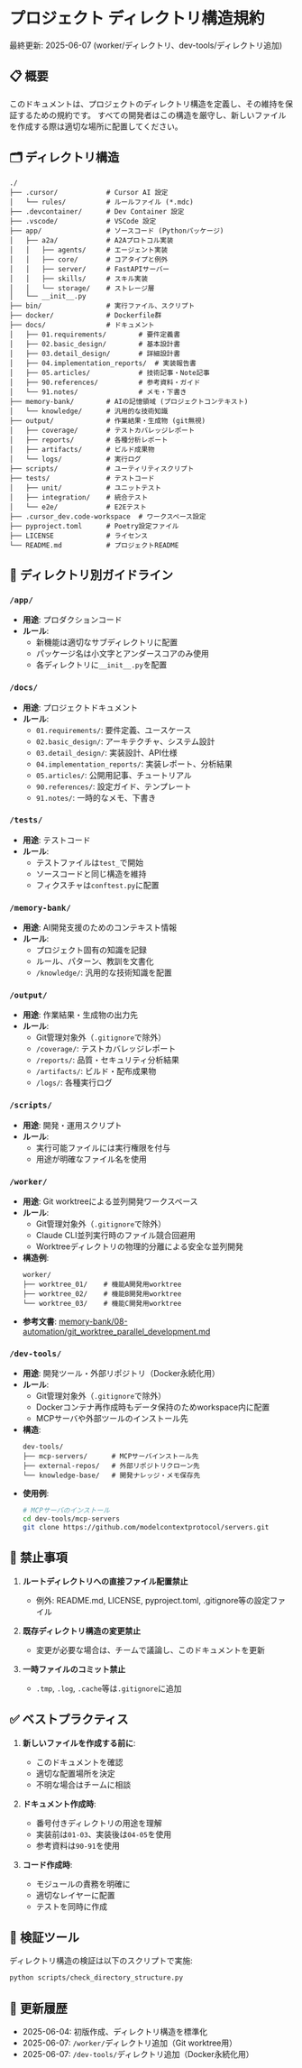 # プロジェクト ディレクトリ構造規約

最終更新: 2025-06-07 (worker/ディレクトリ、dev-tools/ディレクトリ追加)

## 📋 概要

このドキュメントは、プロジェクトのディレクトリ構造を定義し、その維持を保証するための規約です。
すべての開発者はこの構造を厳守し、新しいファイルを作成する際は適切な場所に配置してください。

## 🗂️ ディレクトリ構造

```
./
├── .cursor/            # Cursor AI 設定
│   └── rules/          # ルールファイル (*.mdc)
├── .devcontainer/      # Dev Container 設定
├── .vscode/            # VSCode 設定
├── app/                # ソースコード (Pythonパッケージ)
│   ├── a2a/            # A2Aプロトコル実装
│   │   ├── agents/     # エージェント実装
│   │   ├── core/       # コアタイプと例外
│   │   ├── server/     # FastAPIサーバー
│   │   ├── skills/     # スキル実装
│   │   └── storage/    # ストレージ層
│   └── __init__.py
├── bin/                # 実行ファイル、スクリプト
├── docker/             # Dockerfile群
├── docs/               # ドキュメント
│   ├── 01.requirements/        # 要件定義書
│   ├── 02.basic_design/        # 基本設計書
│   ├── 03.detail_design/       # 詳細設計書
│   ├── 04.implementation_reports/  # 実装報告書
│   ├── 05.articles/            # 技術記事・Note記事
│   ├── 90.references/          # 参考資料・ガイド
│   └── 91.notes/               # メモ・下書き
├── memory-bank/        # AIの記憶領域 (プロジェクトコンテキスト)
│   └── knowledge/      # 汎用的な技術知識
├── output/             # 作業結果・生成物 (git無視)
│   ├── coverage/       # テストカバレッジレポート
│   ├── reports/        # 各種分析レポート
│   ├── artifacts/      # ビルド成果物
│   └── logs/           # 実行ログ
├── scripts/            # ユーティリティスクリプト
├── tests/              # テストコード
│   ├── unit/           # ユニットテスト
│   ├── integration/    # 統合テスト
│   └── e2e/            # E2Eテスト
├── .cursor_dev.code-workspace  # ワークスペース設定
├── pyproject.toml      # Poetry設定ファイル
├── LICENSE             # ライセンス
└── README.md           # プロジェクトREADME
```

## 📁 ディレクトリ別ガイドライン

### `/app/`
- **用途**: プロダクションコード
- **ルール**: 
  - 新機能は適切なサブディレクトリに配置
  - パッケージ名は小文字とアンダースコアのみ使用
  - 各ディレクトリに`__init__.py`を配置

### `/docs/`
- **用途**: プロジェクトドキュメント
- **ルール**:
  - `01.requirements/`: 要件定義、ユースケース
  - `02.basic_design/`: アーキテクチャ、システム設計
  - `03.detail_design/`: 実装設計、API仕様
  - `04.implementation_reports/`: 実装レポート、分析結果
  - `05.articles/`: 公開用記事、チュートリアル
  - `90.references/`: 設定ガイド、テンプレート
  - `91.notes/`: 一時的なメモ、下書き

### `/tests/`
- **用途**: テストコード
- **ルール**:
  - テストファイルは`test_`で開始
  - ソースコードと同じ構造を維持
  - フィクスチャは`conftest.py`に配置

### `/memory-bank/`
- **用途**: AI開発支援のためのコンテキスト情報
- **ルール**:
  - プロジェクト固有の知識を記録
  - ルール、パターン、教訓を文書化
  - `/knowledge/`: 汎用的な技術知識を配置

### `/output/`
- **用途**: 作業結果・生成物の出力先
- **ルール**:
  - Git管理対象外（`.gitignore`で除外）
  - `/coverage/`: テストカバレッジレポート
  - `/reports/`: 品質・セキュリティ分析結果
  - `/artifacts/`: ビルド・配布成果物
  - `/logs/`: 各種実行ログ

### `/scripts/`
- **用途**: 開発・運用スクリプト
- **ルール**:
  - 実行可能ファイルには実行権限を付与
  - 用途が明確なファイル名を使用

### `/worker/`
- **用途**: Git worktreeによる並列開発ワークスペース
- **ルール**:
  - Git管理対象外（`.gitignore`で除外）
  - Claude CLI並列実行時のファイル競合回避用
  - Worktreeディレクトリの物理的分離による安全な並列開発
- **構造例**:
  ```
  worker/
  ├── worktree_01/    # 機能A開発用worktree
  ├── worktree_02/    # 機能B開発用worktree
  └── worktree_03/    # 機能C開発用worktree
  ```
- **参考文書**: [memory-bank/08-automation/git_worktree_parallel_development.md](../../memory-bank/08-automation/git_worktree_parallel_development.md)

### `/dev-tools/`
- **用途**: 開発ツール・外部リポジトリ（Docker永続化用）
- **ルール**:
  - Git管理対象外（`.gitignore`で除外）
  - Dockerコンテナ再作成時もデータ保持のためworkspace内に配置
  - MCPサーバや外部ツールのインストール先
- **構造**:
  ```
  dev-tools/
  ├── mcp-servers/      # MCPサーバインストール先
  ├── external-repos/   # 外部リポジトリクローン先
  └── knowledge-base/   # 開発ナレッジ・メモ保存先
  ```
- **使用例**:
  ```bash
  # MCPサーバのインストール
  cd dev-tools/mcp-servers
  git clone https://github.com/modelcontextprotocol/servers.git
  ```

## 🚫 禁止事項

1. **ルートディレクトリへの直接ファイル配置禁止**
   - 例外: README.md, LICENSE, pyproject.toml, .gitignore等の設定ファイル

2. **既存ディレクトリ構造の変更禁止**
   - 変更が必要な場合は、チームで議論し、このドキュメントを更新

3. **一時ファイルのコミット禁止**
   - `.tmp`, `.log`, `.cache`等は`.gitignore`に追加

## ✅ ベストプラクティス

1. **新しいファイルを作成する前に**:
   - このドキュメントを確認
   - 適切な配置場所を決定
   - 不明な場合はチームに相談

2. **ドキュメント作成時**:
   - 番号付きディレクトリの用途を理解
   - 実装前は`01-03`、実装後は`04-05`を使用
   - 参考資料は`90-91`を使用

3. **コード作成時**:
   - モジュールの責務を明確に
   - 適切なレイヤーに配置
   - テストを同時に作成

## 🔧 検証ツール

ディレクトリ構造の検証は以下のスクリプトで実施:
```bash
python scripts/check_directory_structure.py
```

## 📝 更新履歴

- 2025-06-04: 初版作成、ディレクトリ構造を標準化
- 2025-06-07: `/worker/`ディレクトリ追加（Git worktree用）
- 2025-06-07: `/dev-tools/`ディレクトリ追加（Docker永続化用）